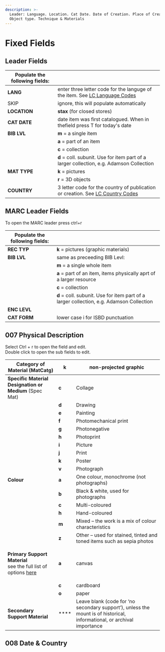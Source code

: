 ```yaml
---
description: >-
  Leader: Language. Location. Cat Date. Date of Creation. Place of Creation.
  Object type. Technique & Materials
---
```


# Fixed Fields

## Leader Fields

| Populate the following fields: |                                                                                                                       |
| ------------------------------ | --------------------------------------------------------------------------------------------------------------------- |
| **LANG**                       | enter three letter code for the languge of the item. See [LC Language Codes](https://www.loc.gov/marc/languages/)     |
| SKIP                           | ignore, this will populate automatically                                                                              |
| **LOCATION**                   | **stax** (for closed stores)                                                                                          |
| **CAT DATE**                   | date item was first catalogued. When in thefield press T for today's date                                             |
| **BIB LVL**                    | **m** = a single item                                                                                                 |
|                                | **a** = part of an item                                                                                               |
|                                | **c** = collection                                                                                                    |
|                                | **d** = coll. subunit. Use for item part of a larger collection, e.g. Adamson Collection                              |
| **MAT TYPE**                   | **k** = pictures                                                                                                      |
|                                | **r** = 3D objects                                                                                                    |
| **COUNTRY**                    | 3 letter code for the country of publication or creation. See [LC Country Codes](https://www.loc.gov/marc/countries/) |

## MARC Leader Fields

To open the MARC leader press ctrl+r

| Populate the following fields: |                                                                                          |
| ------------------------------ | ---------------------------------------------------------------------------------------- |
| **REC TYP**                    | **k** = pictures (graphic materials)                                                     |
| **BIB LVL**                    | same as preceeding BIB Levl:                                                             |
|                                | **m** = a single whole item                                                              |
|                                | **a** = part of an item, items physically aprt of a larger resource                      |
|                                | **c** = collection                                                                       |
|                                | **d** = coll. subunit. Use for item part of a larger collection, e.g. Adamson Collection |
| **ENC LEVL**                   |                                                                                          |
| **CAT FORM**                   | lower case i for ISBD punctuation                                                        |

## 007 Physical Description

Select Ctrl + r to open the field and edit.\
Double click to open the sub fields to edit.

| **Category of Material** (MatCatg)                                                                                                                         | **k**  | non-projected graphic                                                                                                   |
| ---------------------------------------------------------------------------------------------------------------------------------------------------------- | ------ | ----------------------------------------------------------------------------------------------------------------------- |
| **Specific Material Designation or Medium** (Spec Mat)                                                                                                     | **c**  | Collage                                                                                                                 |
|                                                                                                                                                            | **d**  | Drawing                                                                                                                 |
|                                                                                                                                                            | **e**  | Painting                                                                                                                |
|                                                                                                                                                            | **f**  | Photomechanical print                                                                                                   |
|                                                                                                                                                            | **g**  | Photonegative                                                                                                           |
|                                                                                                                                                            | **h**  | Photoprint                                                                                                              |
|                                                                                                                                                            | **i**  | Picture                                                                                                                 |
|                                                                                                                                                            | **j**  | Print                                                                                                                   |
|                                                                                                                                                            | **k**  | Poster                                                                                                                  |
|                                                                                                                                                            | **v**  | Photograph                                                                                                              |
| **Colour**                                                                                                                                                 | **a**  | One colour, monochrome (not photographs)                                                                                |
|                                                                                                                                                            | **b**  | Black & white, used for photographs                                                                                     |
|                                                                                                                                                            | **c**  | Multi-coloured                                                                                                          |
|                                                                                                                                                            | **h**  | Hand-coloured                                                                                                           |
|                                                                                                                                                            | **m**  | Mixed – the work is a mix of colour characteristics                                                                     |
|                                                                                                                                                            | **z**  | Other – used for stained, tinted and toned items such as sepia photos                                                   |
| <p><strong>Primary Support Material</strong><br>see the full list of options <a href="https://www.oclc.org/bibformats/en/0xx/007nonproj.html">here</a></p> | **a**  | canvas                                                                                                                  |
|                                                                                                                                                            | **c**  | cardboard                                                                                                               |
|                                                                                                                                                            | **o**  | paper                                                                                                                   |
| **Secondary Support Material**                                                                                                                             |  ****  | Leave blank (code for ‘no secondary support’), unless the mount is of historical, informational, or archival importance |

## 008 Date & Country

